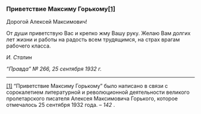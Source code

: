 ### Приветствие Максиму Горькому[**[1]**](#_ftn1)

Дорогой Алексей Максимович!

От души приветствую Вас и крепко жму Вашу руку. Желаю Вам долгих лет жизни и работы на радость всем трудящимся, на страх врагам рабочего класса.

_И. Сталин_

_“Правда” № 266, 25 сентября 1932 г._

  

---

[[1]](#_ftnref1) “Приветствие Максиму Горькому” было написано в связи с сорокалетием литературной и революционной деятельности великого пролетарского писателя Алексея Максимовича Горького, которое отмечалось 25 сентября 1932 года. – _142_ .